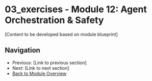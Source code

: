# 03_exercises - Module 12: Agent Orchestration & Safety

[Content to be developed based on module blueprint]

## Navigation
- Previous: [Link to previous section]
- Next: [Link to next section]
- [Back to Module Overview](README.md)
